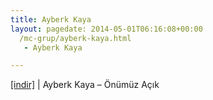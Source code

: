 ```yaml
---
title: Ayberk Kaya
layout: pagedate: 2014-05-01T06:16:08+00:00
  /mc-grup/ayberk-kaya.html
   - Ayberk Kaya

---
```

<a href="https://cloud.mail.ru/public/f5ebcdc1185b/Ayberk%20Kaya%20-%20%C3%96n%C3%BCm%C3%BCz%20A%C3%A7%C4%B1k" target="_blank">[indir]</a> | Ayberk Kaya &#8211; Önümüz Açık